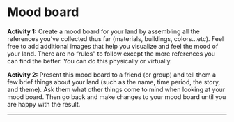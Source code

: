 # Mood board

**Activity 1:** Create a mood board for your land by assembling all the references you’ve collected thus far (materials, buildings, colors...etc). Feel free to add additional images that help you visualize and feel the mood of your land. There are no “rules” to follow except the more references you can find the better. You can do this physically or virtually.

**Activity 2:** Present this mood board to a friend (or group) and tell them a few brief things about your land (such as the name, time period, the story, and theme). Ask them what other things come to mind when looking at your mood board. Then go back and make changes to your mood board until you are happy with the result.

---
